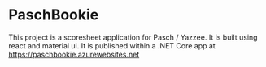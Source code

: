 # PaschBookie

This project is a scoresheet application for Pasch / Yazzee. It is built using react and material ui. It is published within a .NET Core app at https://paschbookie.azurewebsites.net
